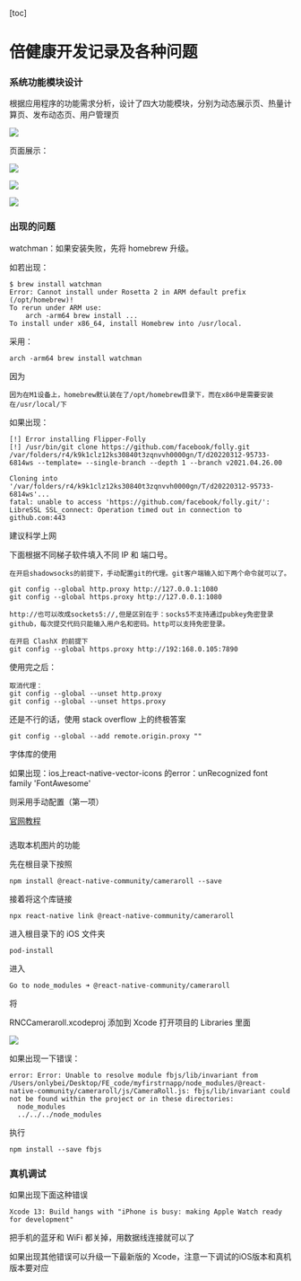 [toc]

# 倍健康开发记录及各种问题

### 系统功能模块设计

根据应用程序的功能需求分析，设计了四大功能模块，分别为动态展示页、热量计算页、发布动态页、用户管理页

![](https://tva1.sinaimg.cn/large/e6c9d24egy1h0wnuogjnkj20n40icjt9.jpg)



页面展示：

![](https://tva1.sinaimg.cn/large/e6c9d24egy1h0wnxk9jtjj213c0u042b.jpg)



![](https://tva1.sinaimg.cn/large/e6c9d24egy1h0wnyoa77gj20u00wbad0.jpg)

![](https://tva1.sinaimg.cn/large/e6c9d24egy1h1k5mjmrfvj20u00ws77a.jpg)





### 出现的问题

watchman：如果安装失败，先将 homebrew 升级。

如若出现：

```shell
$ brew install watchman
Error: Cannot install under Rosetta 2 in ARM default prefix (/opt/homebrew)!
To rerun under ARM use:
    arch -arm64 brew install ...
To install under x86_64, install Homebrew into /usr/local.
```

采用：

```
arch -arm64 brew install watchman
```

因为

```
因为在M1设备上，homebrew默认装在了/opt/homebrew目录下，而在x86中是需要安装在/usr/local/下
```



如果出现：

```
[!] Error installing Flipper-Folly
[!] /usr/bin/git clone https://github.com/facebook/folly.git /var/folders/r4/k9k1clz12ks30840t3zqnvvh0000gn/T/d20220312-95733-6814ws --template= --single-branch --depth 1 --branch v2021.04.26.00

Cloning into '/var/folders/r4/k9k1clz12ks30840t3zqnvvh0000gn/T/d20220312-95733-6814ws'...
fatal: unable to access 'https://github.com/facebook/folly.git/': LibreSSL SSL_connect: Operation timed out in connection to github.com:443 
```



建议科学上网

下面根据不同梯子软件填入不同 IP 和 端口号。

```
在开启shadowsocks的前提下，手动配置git的代理。git客户端输入如下两个命令就可以了。

git config --global http.proxy http://127.0.0.1:1080
git config --global https.proxy http://127.0.0.1:1080

http://也可以改成sockets5://,但是区别在于：socks5不支持通过pubkey免密登录github，每次提交代码只能输入用户名和密码。http可以支持免密登录。

在开启 ClashX 的前提下
git config --global https.proxy http://192:168.0.105:7890

```

使用完之后：

```
取消代理：
git config --global --unset http.proxy
git config --global --unset https.proxy
```



还是不行的话，使用 stack overflow 上的终极答案

```
git config --global --add remote.origin.proxy ""
```



字体库的使用

如果出现：ios上react-native-vector-icons 的error：unRecognized font family 'FontAwesome'

则采用手动配置（第一项）

[官网教程](https://github.com/oblador/react-native-vector-icons#option-manually)



### 

选取本机图片的功能

先在根目录下按照

```
npm install @react-native-community/cameraroll --save
```

接着将这个库链接

```
npx react-native link @react-native-community/cameraroll
```

进入根目录下的 iOS 文件夹

```
pod-install
```

进入

```
Go to node_modules ➜ @react-native-community/cameraroll 
```

将

RNCCameraroll.xcodeproj 添加到 Xcode 打开项目的 Libraries 里面



![](https://tva1.sinaimg.cn/large/e6c9d24egy1h0op3bxgrzj20gk0m2q3t.jpg)

如果出现一下错误：

```
error: Error: Unable to resolve module fbjs/lib/invariant from /Users/onlybei/Desktop/FE_code/myfirstrnapp/node_modules/@react-native-community/cameraroll/js/CameraRoll.js: fbjs/lib/invariant could not be found within the project or in these directories:
  node_modules
  ../../../node_modules
```

执行

```
npm install --save fbjs
```





### 真机调试

如果出现下面这种错误

```
Xcode 13: Build hangs with "iPhone is busy: making Apple Watch ready for development"
```

把手机的蓝牙和 WiFi 都关掉，用数据线连接就可以了



如果出现其他错误可以升级一下最新版的 Xcode，注意一下调试的iOS版本和真机版本要对应



